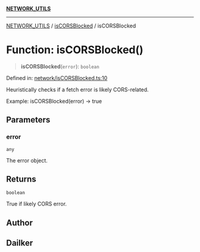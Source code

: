 [**NETWORK_UTILS**](../../README.md)

***

[NETWORK_UTILS](../../README.md) / [isCORSBlocked](../README.md) / isCORSBlocked

# Function: isCORSBlocked()

> **isCORSBlocked**(`error`): `boolean`

Defined in: [network/isCORSBlocked.ts:10](https://github.com/dailker/everyutil-js/blob/b3e269da55b7d96c15eb37e98c5c4f6b94f05f6f/src/network/isCORSBlocked.ts#L10)

Heuristically checks if a fetch error is likely CORS-related.

Example: isCORSBlocked(error) → true

## Parameters

### error

`any`

The error object.

## Returns

`boolean`

True if likely CORS error.

## Author

## Dailker
